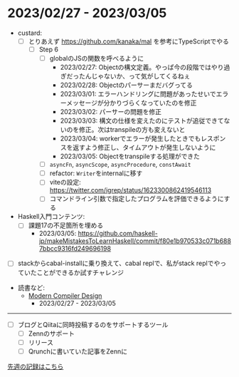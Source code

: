 # 2023/02/27 - 2023/03/05

- custard:
    - [ ] とりあえず <https://github.com/kanaka/mal> を参考にTypeScriptでやる
        - [ ] Step 6
            - [ ] globalのJSの関数を呼べるように
                - 2023/02/27: Objectの構文定義。やっぱ今の段階ではやり過ぎだったんじゃないか、って気がしてくるねぇ
                - 2023/02/28: Objectのパーサーまだバグってる
                - 2023/03/01: エラーハンドリングに問題があったせいでエラーメッセージが分かりづらくなっていたのを修正
                - 2023/03/02: パーサーの問題を修正
                - 2023/03/03: 構文の仕様を変えたのにテストが追従できてないのを修正。次はtranspileの方も変えないと
                - 2023/03/04: workerでエラーが発生したときでもレスポンスを返すよう修正し、タイムアウトが発生しないように
                - 2023/03/05: Objectをtranspileする処理ができた
            - [ ] `asyncFn`, `asyncScope`, `asyncProcedure`, `constAwait`
            - [ ] refactor: `Writer`をinternalに移す
            - [ ] viteの設定: <https://twitter.com/igrep/status/1623300862419546113>
            - [ ] コマンドライン引数で指定したプログラムを評価できるようにする
- Haskell入門コンテンツ:
    - [ ] 課題17の不足箇所を埋める
        - 2023/03/05: <https://github.com/haskell-jp/makeMistakesToLearnHaskell/commit/f80e1b970533c071b6887bbcc9316fd249696198>
- [ ] stackからcabal-installに乗り換えて、cabal replで、私がstack replでやっていたことができるか試すチャレンジ
- 読書など:
    - [Modern Compiler Design](https://www.springer.com/jp/book/9781461446989)
        - 2023/02/27 - 2023/03/05

------

- [ ] ブログとQiitaに同時投稿するのをサポートするツール
    - [ ] Zennのサポート
    - [ ] リリース
    - [ ] Qrunchに書いていた記事をZennに

[先週の記録はこちら](https://github.com/igrep/daily-commits/blob/fddb79491126da79f06702dd99d8f01900b69477/yesterday.md)
